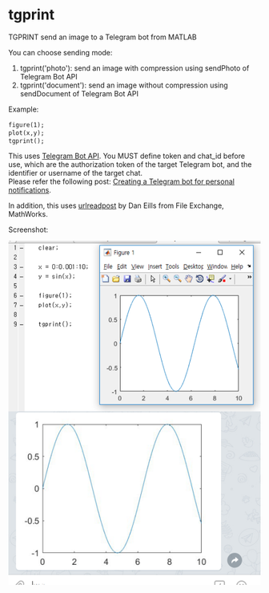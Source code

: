 # tgprint
TGPRINT send an image to a Telegram bot from MATLAB

You can choose sending mode:  
1. tgprint('photo'): send an image with compression using sendPhoto of Telegram Bot API
2. tgprint('document'): send an image without compression using sendDocument of Telegram Bot API

Example: 

```
figure(1);
plot(x,y);
tgprint();
 ```
 
This uses [Telegram Bot API](https://core.telegram.org/bots/api). You MUST define token and chat_id before use, which are the authorization token of the target Telegram bot, and the identifier or username of the target chat.   
Please refer the following post:
[Creating a Telegram bot for personal notifications](https://www.forsomedefinition.com/automation/creating-telegram-bot-notifications/).

In addition, this uses [urlreadpost](https://www.mathworks.com/matlabcentral/fileexchange/27189-urlreadpost-url-post-method-with-binary-file-uploading) by Dan Eills from File Exchange, MathWorks.

Screenshot:

![](https://github.com/jacobian1128/tgprint/blob/master/screenshot.png)
